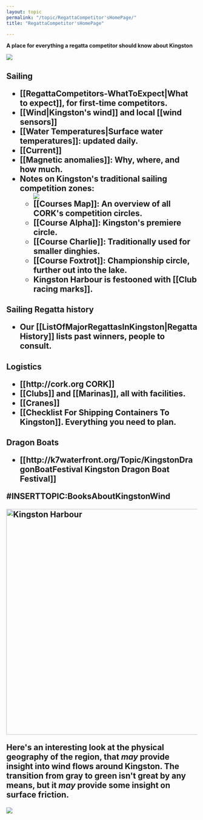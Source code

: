 ```yaml
---
layout: topic
permalink: "/topic/RegattaCompetitor'sHomePage/"
title: "RegattaCompetitor'sHomePage"

---
```


<strong>A place for everything a regatta competitor should know about Kingston</strong>
<div class="floatright" style="width: 600px; overflow: hidden;">
<img src="http://K7Waterfront.org/Images/AerialHarbourFlatNorthShore600.jpg">
</div>
<h2 class="plain">Sailing
<ul  class="simplebullet">
<li> [[RegattaCompetitors-WhatToExpect|What to expect]], for first-time competitors.
<li> [[Wind|Kingston's wind]] and local [[wind sensors]]
<li> [[Water Temperatures|Surface water temperatures]]: updated daily.
<li> [[Current]]
<li> [[Magnetic anomalies]]: Why, where, and how much.
<li> Notes on Kingston's traditional sailing competition zones:
<ul  class="simplebullet">
<img src="http://K7Waterfront.org/Images/PhysicalGeographyTopology2.jpg" class="span-13 right">
<li> [[Courses Map]]: An overview of all CORK's competition circles. 
<li> [[Course Alpha]]: Kingston's premiere circle.
<li> [[Course Charlie]]: Traditionally used for smaller dinghies.
<li> [[Course Foxtrot]]: Championship circle, further out into the lake.
<li> Kingston Harbour is festooned with [[Club racing marks]].
</ul>

</ul>
<h2 class="plain">Sailing Regatta history
<ul  class="simplebullet">
<li> Our [[ListOfMajorRegattasInKingston|Regatta History]] lists past winners, people to consult.
</ul>

<h2 class="plain">Logistics
<ul  class="simplebullet">
<li> [[http://cork.org CORK]]
<li> [[Clubs]] and [[Marinas]], all with facilities.
<li> [[Cranes]]
<li> [[Checklist For Shipping Containers To Kingston]].  Everything you need to plan.
</ul>

<h2 class="plain">Dragon Boats
<ul  class="simplebullet">
<li> [[http://k7waterfront.org/Topic/KingstonDragonBoatFestival Kingston Dragon Boat Festival]]
</ul>

#INSERTTOPIC:BooksAboutKingstonWind

<a href="http://www.flickr.com/photos/k7waterfront/462434656/" title="Photo Sharing"><img src="http://farm1.static.flickr.com/227/462434656_c945b4d6b4_o.jpg" width="908" height="596" alt="Kingston Harbour" /></a>

 Here's an interesting look at the physical geography of the region, that <i>may</i> provide insight into wind flows around Kingston.
The transition from gray to green isn't great by any means, but it <i>may</i> provide some insight on surface friction.

<img src="http://K7Waterfront.org/Images/AerialHarbourFlatNorthShore.jpg">


